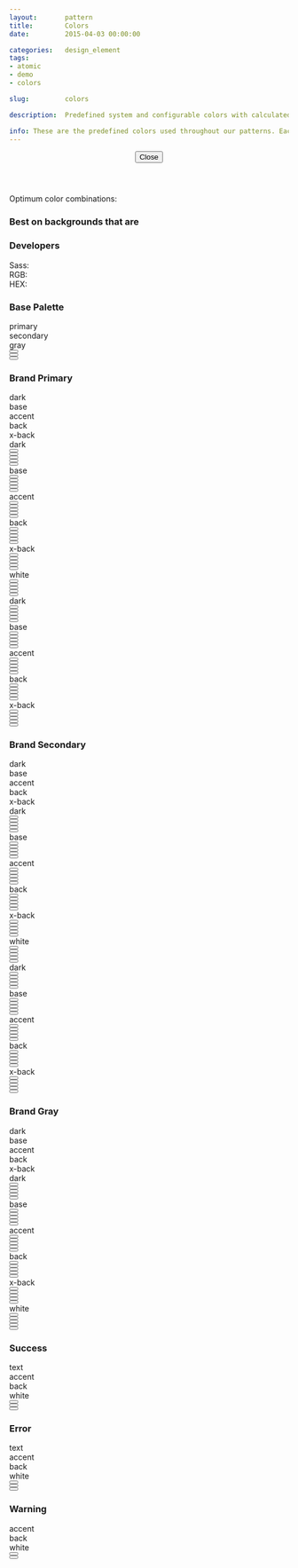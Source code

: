 ```yaml
---
layout:       pattern
title:        Colors
date:         2015-04-03 00:00:00

categories:   design_element
tags:
- atomic
- demo
- colors

slug:         colors

description:  Predefined system and configurable colors with calculated ranges

info: These are the predefined colors used throughout our patterns. Each color is displayed on various background colors for easy combinations. Those colors which have a yellow warning icon are not accessible combinations and should be avoided. For example, our grayscale below does not provide enough contrast on a white background (nor white on the gray background). Click any color for more information and developer values.
---
```


<div class="info-pane is-hidden" tabindex="-1">
    <header class="info-pane-header">
        <button type="button" class="close-button">
            <span class="icon fa fa-close" aria-hidden="true"></span>
            <span>Close</span>
        </button>
        <h2 class="hd-4 color-info-title"></h2>
        <div class="color-description"></div>
    </header>
    <div class="color-info-content">
        <div class="color-usage">
            <p>Optimum color combinations:</p>
            <div class="list-background">
                <h3 class="hd-6 emphasized" id="color-combination-background">Best on backgrounds that are</h3>
                <ul class="color-combinations background" aria-describedby="color-combination-background"></ul>
            </div>
        </div>
        <div class="color-technics">
            <h3 class="hd-6 emphasized">Developers</h3>
            <dl>
                <dt>Sass:</dt>
                <dd class="color-reference is-copyable"></dd>
                <dt>RGB:</dt>
                <dd class="color-rgb is-copyable"></dd>
                <dt>HEX:</dt>
                <dd class="color-hex is-copyable"></dd>
            </dl>
        </div>
    </div>
</div>

<h3 class="hd-6 example-set-hd">Base Palette</h3>
<div class="example-set">
    <div class="example-container">
        <div class="grid-container grid-manual">
            <div class="row on-white">
                <div class="col col-4">
                    <div class="swatch">
                        <div class="color-info">
                            <span class="color-class">primary</span>
                        </div>
                    </div>
                </div>
                <div class="col col-4">
                    <div class="swatch">
                        <div class="color-info">
                            <span class="color-class">secondary</span>
                        </div>
                    </div>
                </div>
                <div class="col col-4">
                    <div class="swatch">
                        <div class="color-info">
                            <span class="color-class">gray</span>
                        </div>
                    </div>
                </div>
            </div>
            <div class="row on-white">
                <div class="col col-4">
                    <button type="button" class="swatch primary base" title="Swatch: Primary Base"></button>
                </div>
                <div class="col col-4">
                    <button type="button" class="swatch secondary base" title="Swatch: Secondary Base"></button>
                </div>
                <div class="col col-4">
                    <button type="button" class="swatch grayscale base" title="Swatch: Gray Base"></button>
                </div>
            </div>
        </div>
    </div>
</div>

<h3 class="hd-6 example-set-hd">Brand Primary</h3>
<div class="example-set">
    <div class="example-container">
        <div class="grid-container grid-manual">
            <div class="row">
                <div class="col col-2 pre-2">
                    <div class="swatch">
                        <div class="color-info">
                            <span class="color-class">dark</span>
                        </div>
                    </div>
                </div>
                <div class="col col-2">
                    <div class="swatch">
                        <div class="color-info">
                            <span class="color-class">base</span>
                        </div>
                    </div>
                </div>
                <div class="col col-2">
                    <div class="swatch">
                        <div class="color-info">
                            <span class="color-class">accent</span>
                        </div>
                    </div>
                </div>
                <div class="col col-2">
                    <div class="swatch">
                        <div class="color-info">
                            <span class="color-class">back</span>
                        </div>
                    </div>
                </div>
                <div class="col col-2">
                    <div class="swatch">
                        <div class="color-info">
                            <span class="color-class">x-back</span>
                        </div>
                    </div>
                </div>
            </div>
            <div class="row on-dark-primary">
                <div class="col col-2">
                    <div class="swatch color-description copy">
                        dark
                    </div>
                </div>
                <div class="col col-2">
                    <button type="button" class="swatch primary dark" title="Primary Dark on white"></button>
                </div>
                <div class="col col-2">
                    <button type="button" class="swatch primary base" title="Primary Base on white"></button>
                </div>
                <div class="col col-2">
                    <button type="button" class="swatch primary accent" title="Primary Accent on white"></button>
                </div>
                <div class="col col-2">
                    <button type="button" class="swatch primary back" title="Primary Background on white"></button>
                </div>
                <div class="col col-2">
                    <button type="button" class="swatch primary x-back" title="Primary Extra light background on white"></button>
                </div>
            </div>
            <div class="row on-base-primary">
                <div class="col col-2">
                    <div class="swatch color-description copy">
                        base
                    </div>
                </div>
                <div class="col col-2">
                    <button type="button" class="swatch primary dark" title="Primary Dark on gray"></button>
                </div>
                <div class="col col-2">
                    <button type="button" class="swatch primary base" title="Primary Base on gray"></button>
                </div>
                <div class="col col-2">
                    <button type="button" class="swatch primary accent" title="Primary Accent on gray"></button>
                </div>
                <div class="col col-2">
                    <button type="button" class="swatch primary back" title="Primary Background on gray"></button>
                </div>
                <div class="col col-2">
                    <button type="button" class="swatch primary x-back" title="Primary Extra light background on gray"></button>
                </div>
            </div>
            <div class="row on-accent-primary">
                <div class="col col-2">
                    <div class="swatch color-description copy">
                        accent
                    </div>
                </div>
                <div class="col col-2">
                    <button type="button" class="swatch primary dark" title="Primary Dark on accent"></button>
                </div>
                <div class="col col-2">
                    <button type="button" class="swatch primary base" title="Primary Base on accent"></button>
                </div>
                <div class="col col-2">
                    <button type="button" class="swatch primary accent" title="Primary Accent on accent"></button>
                </div>
                <div class="col col-2">
                    <button type="button" class="swatch primary back" title="Primary Background on accent"></button>
                </div>
                <div class="col col-2">
                    <button type="button" class="swatch primary x-back" title="Primary Extra light background on accent"></button>
                </div>
            </div>
            <div class="row on-back-primary">
                <div class="col col-2">
                    <div class="swatch color-description copy">
                        back
                    </div>
                </div>
                <div class="col col-2">
                    <button type="button" class="swatch primary dark" title="Primary Dark on background"></button>
                </div>
                <div class="col col-2">
                    <button type="button" class="swatch primary base" title="Primary Base on background"></button>
                </div>
                <div class="col col-2">
                    <button type="button" class="swatch primary accent" title="Primary Accent on background"></button>
                </div>
                <div class="col col-2">
                    <button type="button" class="swatch primary back" title="Primary Background on background"></button>
                </div>
                <div class="col col-2">
                    <button type="button" class="swatch primary x-back" title="Primary Extra light background on background"></button>
                </div>
            </div>
            <div class="row on-x-back-primary">
                <div class="col col-2">
                    <div class="swatch color-description copy">
                        x-back
                    </div>
                </div>
                <div class="col col-2">
                    <button type="button" class="swatch primary dark" title="Primary Dark on very light background"></button>
                </div>
                <div class="col col-2">
                    <button type="button" class="swatch primary base" title="Primary Base on very light background"></button>
                </div>
                <div class="col col-2">
                    <button type="button" class="swatch primary accent" title="Primary Accent on very light background"></button>
                </div>
                <div class="col col-2">
                    <button type="button" class="swatch primary back" title="Primary Background on very light background"></button>
                </div>
                <div class="col col-2">
                    <button type="button" class="swatch primary x-back" title="Primary Extra light background on very light background"></button>
                </div>
            </div>
            <div class="row on-white">
                <div class="col col-2">
                    <div class="swatch color-description copy">
                        white
                    </div>
                </div>
                <div class="col col-2">
                    <button type="button" class="swatch primary dark" title="Primary Dark on white"></button>
                </div>
                <div class="col col-2">
                    <button type="button" class="swatch primary base" title="Primary Base on white"></button>
                </div>
                <div class="col col-2">
                    <button type="button" class="swatch primary accent" title="Primary Accent on white"></button>
                </div>
                <div class="col col-2">
                    <button type="button" class="swatch primary back" title="Primary Background on white"></button>
                </div>
                <div class="col col-2">
                    <button type="button" class="swatch primary x-back" title="Primary Extra light background on white"></button>
                </div>
            </div>
            <div class="row on-dark-grayscale">
                <div class="col col-2">
                    <div class="swatch color-description copy">
                        dark
                    </div>
                </div>
                <div class="col col-2">
                    <button type="button" class="swatch primary dark" title="Primary Dark on dark gray"></button>
                </div>
                <div class="col col-2">
                    <button type="button" class="swatch primary base" title="Primary Base on dark gray"></button>
                </div>
                <div class="col col-2">
                    <button type="button" class="swatch primary accent" title="Primary Accent on dark gray"></button>
                </div>
                <div class="col col-2">
                    <button type="button" class="swatch primary back" title="Primary Background on dark gray"></button>
                </div>
                <div class="col col-2">
                    <button type="button" class="swatch primary x-back" title="Primary Extra light background on dark gray"></button>
                </div>
            </div>
            <div class="row on-base-grayscale">
                <div class="col col-2">
                    <div class="swatch color-description copy">
                        base
                    </div>
                </div>
                <div class="col col-2">
                    <button type="button" class="swatch primary dark" title="Primary Dark on base"></button>
                </div>
                <div class="col col-2">
                    <button type="button" class="swatch primary base" title="Primary Base on base"></button>
                </div>
                <div class="col col-2">
                    <button type="button" class="swatch primary accent" title="Primary Accent on base"></button>
                </div>
                <div class="col col-2">
                    <button type="button" class="swatch primary back" title="Primary Background on base"></button>
                </div>
                <div class="col col-2">
                    <button type="button" class="swatch primary x-back" title="Primary Extra light background on base"></button>
                </div>
            </div>
            <div class="row on-accent-grayscale">
                <div class="col col-2">
                    <div class="swatch color-description copy">
                        accent
                    </div>
                </div>
                <div class="col col-2">
                    <button type="button" class="swatch primary dark" title="Primary Dark on accent"></button>
                </div>
                <div class="col col-2">
                    <button type="button" class="swatch primary base" title="Primary Base on accent"></button>
                </div>
                <div class="col col-2">
                    <button type="button" class="swatch primary accent" title="Primary Accent on accent"></button>
                </div>
                <div class="col col-2">
                    <button type="button" class="swatch primary back" title="Primary Background on accent"></button>
                </div>
                <div class="col col-2">
                    <button type="button" class="swatch primary x-back" title="Primary Extra light background on accent"></button>
                </div>
            </div>
            <div class="row on-back-grayscale">
                <div class="col col-2">
                    <div class="swatch color-description copy">
                        back
                    </div>
                </div>
                <div class="col col-2">
                    <button type="button" class="swatch primary dark" title="Primary Dark on back"></button>
                </div>
                <div class="col col-2">
                    <button type="button" class="swatch primary base" title="Primary Base on back"></button>
                </div>
                <div class="col col-2">
                    <button type="button" class="swatch primary accent" title="Primary Accent on back"></button>
                </div>
                <div class="col col-2">
                    <button type="button" class="swatch primary back" title="Primary Background on back"></button>
                </div>
                <div class="col col-2">
                    <button type="button" class="swatch primary x-back" title="Primary Extra light background on back"></button>
                </div>
            </div>
            <div class="row on-x-back-grayscale">
                <div class="col col-2">
                    <div class="swatch color-description copy">
                        x-back
                    </div>
                </div>
                <div class="col col-2">
                    <button type="button" class="swatch primary dark" title="Primary Dark on x-back"></button>
                </div>
                <div class="col col-2">
                    <button type="button" class="swatch primary base" title="Primary Base on x-back"></button>
                </div>
                <div class="col col-2">
                    <button type="button" class="swatch primary accent" title="Primary Accent on x-back"></button>
                </div>
                <div class="col col-2">
                    <button type="button" class="swatch primary back" title="Primary Background on x-back"></button>
                </div>
                <div class="col col-2">
                    <button type="button" class="swatch primary x-back" title="Primary Extra light background on x-back"></button>
                </div>
            </div>
        </div>
    </div>
</div>

<h3 class="hd-6 example-set-hd">Brand Secondary</h3>
<div class="example-set">
    <div class="example-container">
        <div class="grid-container grid-manual">
            <div class="row">
                <div class="col col-2 pre-2">
                    <div class="swatch">
                        <div class="color-info">
                            <span class="color-class">dark</span>
                        </div>
                    </div>
                </div>
                <div class="col col-2">
                    <div class="swatch">
                        <div class="color-info">
                            <span class="color-class">base</span>
                        </div>
                    </div>
                </div>
                <div class="col col-2">
                    <div class="swatch">
                        <div class="color-info">
                            <span class="color-class">accent</span>
                        </div>
                    </div>
                </div>
                <div class="col col-2">
                    <div class="swatch">
                        <div class="color-info">
                            <span class="color-class">back</span>
                        </div>
                    </div>
                </div>
                <div class="col col-2">
                    <div class="swatch">
                        <div class="color-info">
                            <span class="color-class">x-back</span>
                        </div>
                    </div>
                </div>
            </div>
            <div class="row on-dark-secondary">
                <div class="col col-2">
                    <div class="swatch color-description copy">
                        dark
                    </div>
                </div>
                <div class="col col-2">
                    <button type="button" class="swatch secondary dark" title="Secondary Dark on white"></button>
                </div>
                <div class="col col-2">
                    <button type="button" class="swatch secondary base" title="Secondary Base on white"></button>
                </div>
                <div class="col col-2">
                    <button type="button" class="swatch secondary accent" title="Secondary Accent on white"></button>
                </div>
                <div class="col col-2">
                    <button type="button" class="swatch secondary back" title="Secondary Background on white"></button>
                </div>
                <div class="col col-2">
                    <button type="button" class="swatch secondary x-back" title="Secondary Extra light background on white"></button>
                </div>
            </div>
            <div class="row on-base-secondary">
                <div class="col col-2">
                    <div class="swatch color-description copy">
                        base
                    </div>
                </div>
                <div class="col col-2">
                    <button type="button" class="swatch secondary dark" title="Secondary Dark on gray"></button>
                </div>
                <div class="col col-2">
                    <button type="button" class="swatch secondary base" title="Secondary Base on gray"></button>
                </div>
                <div class="col col-2">
                    <button type="button" class="swatch secondary accent" title="Secondary Accent on gray"></button>
                </div>
                <div class="col col-2">
                    <button type="button" class="swatch secondary back" title="Secondary Background on gray"></button>
                </div>
                <div class="col col-2">
                    <button type="button" class="swatch secondary x-back" title="Secondary Extra light background on gray"></button>
                </div>
            </div>
            <div class="row on-accent-secondary">
                <div class="col col-2">
                    <div class="swatch color-description copy">
                        accent
                    </div>
                </div>
                <div class="col col-2">
                    <button type="button" class="swatch secondary dark" title="Secondary Dark on accent"></button>
                </div>
                <div class="col col-2">
                    <button type="button" class="swatch secondary base" title="Secondary Base on accent"></button>
                </div>
                <div class="col col-2">
                    <button type="button" class="swatch secondary accent" title="Secondary Accent on accent"></button>
                </div>
                <div class="col col-2">
                    <button type="button" class="swatch secondary back" title="Secondary Background on accent"></button>
                </div>
                <div class="col col-2">
                    <button type="button" class="swatch secondary x-back" title="Secondary Extra light background on accent"></button>
                </div>
            </div>
            <div class="row on-back-secondary">
                <div class="col col-2">
                    <div class="swatch color-description copy">
                        back
                    </div>
                </div>
                <div class="col col-2">
                    <button type="button" class="swatch secondary dark" title="Secondary Dark on background"></button>
                </div>
                <div class="col col-2">
                    <button type="button" class="swatch secondary base" title="Secondary Base on background"></button>
                </div>
                <div class="col col-2">
                    <button type="button" class="swatch secondary accent" title="Secondary Accent on background"></button>
                </div>
                <div class="col col-2">
                    <button type="button" class="swatch secondary back" title="Secondary Background on background"></button>
                </div>
                <div class="col col-2">
                    <button type="button" class="swatch secondary x-back" title="Secondary Extra light background on background"></button>
                </div>
            </div>
            <div class="row on-x-back-secondary">
                <div class="col col-2">
                    <div class="swatch color-description copy">
                        x-back
                    </div>
                </div>
                <div class="col col-2">
                    <button type="button" class="swatch secondary dark" title="Secondary Dark on very light background"></button>
                </div>
                <div class="col col-2">
                    <button type="button" class="swatch secondary base" title="Secondary Base on very light background"></button>
                </div>
                <div class="col col-2">
                    <button type="button" class="swatch secondary accent" title="Secondary Accent on very light background"></button>
                </div>
                <div class="col col-2">
                    <button type="button" class="swatch secondary back" title="Secondary Background on very light background"></button>
                </div>
                <div class="col col-2">
                    <button type="button" class="swatch secondary x-back" title="Secondary Extra light background on very light background"></button>
                </div>
            </div>
            <div class="row on-white">
                <div class="col col-2">
                    <div class="swatch color-description copy">
                        white
                    </div>
                </div>
                <div class="col col-2">
                    <button type="button" class="swatch secondary dark" title="Secondary Dark on white"></button>
                </div>
                <div class="col col-2">
                    <button type="button" class="swatch secondary base" title="Secondary Base on white"></button>
                </div>
                <div class="col col-2">
                    <button type="button" class="swatch secondary accent" title="Secondary Accent on white"></button>
                </div>
                <div class="col col-2">
                    <button type="button" class="swatch secondary back" title="Secondary Background on white"></button>
                </div>
                <div class="col col-2">
                    <button type="button" class="swatch secondary x-back" title="Secondary Extra light background on white"></button>
                </div>
            </div>
            <div class="row on-dark-grayscale">
                <div class="col col-2">
                    <div class="swatch color-description copy">
                        dark
                    </div>
                </div>
                <div class="col col-2">
                    <button type="button" class="swatch secondary dark" title="Secondary Dark on dark gray"></button>
                </div>
                <div class="col col-2">
                    <button type="button" class="swatch secondary base" title="Secondary Base on dark gray"></button>
                </div>
                <div class="col col-2">
                    <button type="button" class="swatch secondary accent" title="Secondary Accent on dark gray"></button>
                </div>
                <div class="col col-2">
                    <button type="button" class="swatch secondary back" title="Secondary Background on dark gray"></button>
                </div>
                <div class="col col-2">
                    <button type="button" class="swatch secondary x-back" title="Secondary Extra light background on dark gray"></button>
                </div>
            </div>
            <div class="row on-base-grayscale">
                <div class="col col-2">
                    <div class="swatch color-description copy">
                        base
                    </div>
                </div>
                <div class="col col-2">
                    <button type="button" class="swatch secondary dark" title="Secondary Dark on base"></button>
                </div>
                <div class="col col-2">
                    <button type="button" class="swatch secondary base" title="Secondary Base on base"></button>
                </div>
                <div class="col col-2">
                    <button type="button" class="swatch secondary accent" title="Secondary Accent on base"></button>
                </div>
                <div class="col col-2">
                    <button type="button" class="swatch secondary back" title="Secondary Background on base"></button>
                </div>
                <div class="col col-2">
                    <button type="button" class="swatch secondary x-back" title="Secondary Extra light background on base"></button>
                </div>
            </div>
            <div class="row on-accent-grayscale">
                <div class="col col-2">
                    <div class="swatch color-description copy">
                        accent
                    </div>
                </div>
                <div class="col col-2">
                    <button type="button" class="swatch secondary dark" title="Secondary Dark on accent"></button>
                </div>
                <div class="col col-2">
                    <button type="button" class="swatch secondary base" title="Secondary Base on accent"></button>
                </div>
                <div class="col col-2">
                    <button type="button" class="swatch secondary accent" title="Secondary Accent on accent"></button>
                </div>
                <div class="col col-2">
                    <button type="button" class="swatch secondary back" title="Secondary Background on accent"></button>
                </div>
                <div class="col col-2">
                    <button type="button" class="swatch secondary x-back" title="Secondary Extra light background on accent"></button>
                </div>
            </div>
            <div class="row on-back-grayscale">
                <div class="col col-2">
                    <div class="swatch color-description copy">
                        back
                    </div>
                </div>
                <div class="col col-2">
                    <button type="button" class="swatch secondary dark" title="Secondary Dark on back"></button>
                </div>
                <div class="col col-2">
                    <button type="button" class="swatch secondary base" title="Secondary Base on back"></button>
                </div>
                <div class="col col-2">
                    <button type="button" class="swatch secondary accent" title="Secondary Accent on back"></button>
                </div>
                <div class="col col-2">
                    <button type="button" class="swatch secondary back" title="Secondary Background on back"></button>
                </div>
                <div class="col col-2">
                    <button type="button" class="swatch secondary x-back" title="Secondary Extra light background on back"></button>
                </div>
            </div>
            <div class="row on-x-back-grayscale">
                <div class="col col-2">
                    <div class="swatch color-description copy">
                        x-back
                    </div>
                </div>
                <div class="col col-2">
                    <button type="button" class="swatch secondary dark" title="Secondary Dark on x-back"></button>
                </div>
                <div class="col col-2">
                    <button type="button" class="swatch secondary base" title="Secondary Base on x-back"></button>
                </div>
                <div class="col col-2">
                    <button type="button" class="swatch secondary accent" title="Secondary Accent on x-back"></button>
                </div>
                <div class="col col-2">
                    <button type="button" class="swatch secondary back" title="Secondary Background on x-back"></button>
                </div>
                <div class="col col-2">
                    <button type="button" class="swatch secondary x-back" title="Secondary Extra light background on x-back"></button>
                </div>
            </div>
        </div>
    </div>
</div>

<h3 class="hd-6 example-set-hd">Brand Gray</h3>
<div class="example-set">
    <div class="example-container">
        <div class="grid-container grid-manual">
            <div class="row">
                <div class="col col-2 pre-2">
                    <div class="swatch">
                        <div class="color-info">
                            <span class="color-class">dark</span>
                        </div>
                    </div>
                </div>
                <div class="col col-2">
                    <div class="swatch">
                        <div class="color-info">
                            <span class="color-class">base</span>
                        </div>
                    </div>
                </div>
                <div class="col col-2">
                    <div class="swatch">
                        <div class="color-info">
                            <span class="color-class">accent</span>
                        </div>
                    </div>
                </div>
                <div class="col col-2">
                    <div class="swatch">
                        <div class="color-info">
                            <span class="color-class">back</span>
                        </div>
                    </div>
                </div>
                <div class="col col-2">
                    <div class="swatch">
                        <div class="color-info">
                            <span class="color-class">x-back</span>
                        </div>
                    </div>
                </div>
            </div>
            <div class="row on-dark-grayscale">
                <div class="col col-2">
                    <div class="swatch color-description copy">
                        dark
                    </div>
                </div>
                <div class="col col-2">
                    <button type="button" class="swatch grayscale dark" title="Gray Dark on white"></button>
                </div>
                <div class="col col-2">
                    <button type="button" class="swatch grayscale base" title="Gray Base on white"></button>
                </div>
                <div class="col col-2">
                    <button type="button" class="swatch grayscale accent" title="Gray Accent on white"></button>
                </div>
                <div class="col col-2">
                    <button type="button" class="swatch grayscale back" title="Gray Background on white"></button>
                </div>
                <div class="col col-2">
                    <button type="button" class="swatch grayscale x-back" title="Gray Extra light background on white"></button>
                </div>
            </div>
            <div class="row on-base-grayscale">
                <div class="col col-2">
                    <div class="swatch color-description copy">
                        base
                    </div>
                </div>
                <div class="col col-2">
                    <button type="button" class="swatch grayscale dark" title="Gray Dark on gray"></button>
                </div>
                <div class="col col-2">
                    <button type="button" class="swatch grayscale base" title="Gray Base on gray"></button>
                </div>
                <div class="col col-2">
                    <button type="button" class="swatch grayscale accent" title="Gray Accent on gray"></button>
                </div>
                <div class="col col-2">
                    <button type="button" class="swatch grayscale back" title="Gray Background on gray"></button>
                </div>
                <div class="col col-2">
                    <button type="button" class="swatch grayscale x-back" title="Gray Extra light background on gray"></button>
                </div>
            </div>
            <div class="row on-accent-grayscale">
                <div class="col col-2">
                    <div class="swatch color-description copy">
                        accent
                    </div>
                </div>
                <div class="col col-2">
                    <button type="button" class="swatch grayscale dark" title="Gray Dark on accent"></button>
                </div>
                <div class="col col-2">
                    <button type="button" class="swatch grayscale base" title="Gray Base on accent"></button>
                </div>
                <div class="col col-2">
                    <button type="button" class="swatch grayscale accent" title="Gray Accent on accent"></button>
                </div>
                <div class="col col-2">
                    <button type="button" class="swatch grayscale back" title="Gray Background on accent"></button>
                </div>
                <div class="col col-2">
                    <button type="button" class="swatch grayscale x-back" title="Gray Extra light background on accent"></button>
                </div>
            </div>
            <div class="row on-back-grayscale">
                <div class="col col-2">
                    <div class="swatch color-description copy">
                        back
                    </div>
                </div>
                <div class="col col-2">
                    <button type="button" class="swatch grayscale dark" title="Gray Dark on background"></button>
                </div>
                <div class="col col-2">
                    <button type="button" class="swatch grayscale base" title="Gray Base on background"></button>
                </div>
                <div class="col col-2">
                    <button type="button" class="swatch grayscale accent" title="Gray Accent on background"></button>
                </div>
                <div class="col col-2">
                    <button type="button" class="swatch grayscale back" title="Gray Background on background"></button>
                </div>
                <div class="col col-2">
                    <button type="button" class="swatch grayscale x-back" title="Gray Extra light background on background"></button>
                </div>
            </div>
            <div class="row on-x-back-grayscale">
                <div class="col col-2">
                    <div class="swatch color-description copy">
                        x-back
                    </div>
                </div>
                <div class="col col-2">
                    <button type="button" class="swatch grayscale dark" title="Gray Dark on very light background"></button>
                </div>
                <div class="col col-2">
                    <button type="button" class="swatch grayscale base" title="Gray Base on very light background"></button>
                </div>
                <div class="col col-2">
                    <button type="button" class="swatch grayscale accent" title="Gray Accent on very light background"></button>
                </div>
                <div class="col col-2">
                    <button type="button" class="swatch grayscale back" title="Gray Background on very light background"></button>
                </div>
                <div class="col col-2">
                    <button type="button" class="swatch grayscale x-back" title="Gray Extra light background on very light background"></button>
                </div>
            </div>
            <div class="row on-white">
                <div class="col col-2">
                    <div class="swatch color-description copy">
                        white
                    </div>
                </div>
                <div class="col col-2">
                    <button type="button" class="swatch grayscale dark" title="Gray Dark on white"></button>
                </div>
                <div class="col col-2">
                    <button type="button" class="swatch grayscale base" title="Gray Base on white"></button>
                </div>
                <div class="col col-2">
                    <button type="button" class="swatch grayscale accent" title="Gray Accent on white"></button>
                </div>
                <div class="col col-2">
                    <button type="button" class="swatch grayscale back" title="Gray Background on white"></button>
                </div>
                <div class="col col-2">
                    <button type="button" class="swatch grayscale x-back" title="Gray Extra light background on white"></button>
                </div>
            </div>
        </div>
    </div>
</div>

<h3 class="hd-6 example-set-hd">Success</h3>
<div class="example-set">
    <div class="example-container">
        <div class="grid-container grid-manual">
            <div class="row">
                <div class="col col-2 pre-2">
                    <div class="swatch">
                        <div class="color-info">
                            <span class="color-class">text</span>
                        </div>
                    </div>
                </div>
                <div class="col col-2">
                    <div class="swatch">
                        <div class="color-info">
                            <span class="color-class">accent</span>
                        </div>
                    </div>
                </div>
                <div class="col col-2">
                    <div class="swatch">
                        <div class="color-info">
                            <span class="color-class">back</span>
                        </div>
                    </div>
                </div>
                <div class="col col-2 post-2"></div>
            </div>
            <div class="row on-white">
                <div class="col col-2">
                    <div class="swatch color-description copy">
                        white
                    </div>
                </div>
                <div class="col col-2">
                    <button type="button" class="swatch success text" title="Success Text on white"></button>
                </div>
                <div class="col col-2">
                    <button type="button" class="swatch success accent" title="Success Accent on white"></button>
                </div>
                <div class="col col-2">
                    <button type="button" class="swatch success back" title="Success Background on white"></button>
                </div>
                <div class="col col-2 post-2"></div>
            </div>
        </div>
    </div>
</div>

<h3 class="hd-6 example-set-hd">Error</h3>
<div class="example-set">
    <div class="example-container">
        <div class="grid-container grid-manual">
            <div class="row">
                <div class="col col-2 pre-2">
                    <div class="swatch">
                        <div class="color-info">
                            <span class="color-class">text</span>
                        </div>
                    </div>
                </div>
                <div class="col col-2">
                    <div class="swatch">
                        <div class="color-info">
                            <span class="color-class">accent</span>
                        </div>
                    </div>
                </div>
                <div class="col col-2">
                    <div class="swatch">
                        <div class="color-info">
                            <span class="color-class">back</span>
                        </div>
                    </div>
                </div>
                <div class="col col-2 post-2"></div>
            </div>
            <div class="row on-white">
                <div class="col col-2">
                    <div class="swatch color-description copy">
                        white
                    </div>
                </div>
                <div class="col col-2">
                    <button type="button" class="swatch error text" title="Error Text on white"></button>
                </div>
                <div class="col col-2">
                    <button type="button" class="swatch error accent" title="Error Accent on white"></button>
                </div>
                <div class="col col-2">
                    <button type="button" class="swatch error back" title="Error Background on white"></button>
                </div>
                <div class="col col-2 post-2"></div>
            </div>
        </div>
    </div>
</div>

<h3 class="hd-6 example-set-hd">Warning</h3>
<div class="example-set">
    <div class="example-container">
        <div class="grid-container grid-manual">
            <div class="row">
                <div class="col col-2 pre-2">
                    <div class="swatch">
                        <div class="color-info">
                            <span class="color-class">accent</span>
                        </div>
                    </div>
                </div>
                <div class="col col-2">
                    <div class="swatch">
                        <div class="color-info">
                            <span class="color-class">back</span>
                        </div>
                    </div>
                </div>
            </div>
            <div class="col col-2 post-4"></div>
            <div class="row on-white">
                <div class="col col-2">
                    <div class="swatch color-description copy">
                        white
                    </div>
                </div>
                <div class="col col-2">
                    <button type="button" class="swatch warning accent" title="Warning Accent on white"></button>
                </div>
                <div class="col col-2">
                    <button type="button" class="swatch warning back" title="Warning Background on white"></button>
                </div>
                <div class="col col-2 post-4"></div>
            </div>
        </div>
    </div>
</div>
